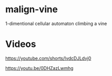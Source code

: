 # malign-vine

1-dimentional cellular automaton climbing a vine

# Videos

https://youtube.com/shorts/IvdcDJLdvj0

https://youtu.be/0DHZazLwmhg
